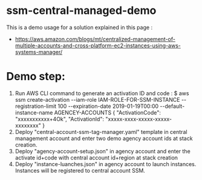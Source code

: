 # ssm-central-managed-demo
This is a demo usage for a solution explained in this page :
- https://aws.amazon.com/blogs/mt/centralized-management-of-multiple-accounts-and-cross-platform-ec2-instances-using-aws-systems-manager/

# Demo step: 
1. Run AWS CLI command to generate an activation ID and code : 
$  aws ssm create-activation --iam-role IAM-ROLE-FOR-SSM-INSTANCE  --registration-limit 100 --expiration-date 2019-01-19T00:00 --default-instance-name AGENCEY-ACCOUNTS
{
    "ActivationCode": "xxxxxxxxxxx+4Ok",
    "ActivationId": "xxxxx-xxxx-xxxxx-xxxxx-xxxxxxxx"
}
2. Deploy "central-account-ssm-tag-manager.yaml" template in central management account and enter two demo agency account ids at stack creation. 
3. Deploy "agency-account-setup.json" in agency account and enter the activate id+code with central account id+region at stack creation 
3. Deploy "instance-luanches.json" in agency account to launch instances. Instances will be registered to central account SSM. 
